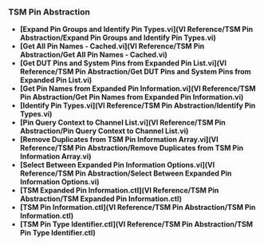 ### TSM Pin Abstraction
- **[Expand Pin Groups and Identify Pin Types.vi](VI Reference/TSM Pin Abstraction/Expand Pin Groups and Identify Pin Types.vi)**
- **[Get All Pin Names - Cached.vi](VI Reference/TSM Pin Abstraction/Get All Pin Names - Cached.vi)**
- **[Get DUT Pins and System Pins from Expanded Pin List.vi](VI Reference/TSM Pin Abstraction/Get DUT Pins and System Pins from Expanded Pin List.vi)**
- **[Get Pin Names from Expanded Pin Information.vi](VI Reference/TSM Pin Abstraction/Get Pin Names from Expanded Pin Information.vi)**
- **[Identify Pin Types.vi](VI Reference/TSM Pin Abstraction/Identify Pin Types.vi)**
- **[Pin Query Context to Channel List.vi](VI Reference/TSM Pin Abstraction/Pin Query Context to Channel List.vi)**
- **[Remove Duplicates from TSM Pin Information Array.vi](VI Reference/TSM Pin Abstraction/Remove Duplicates from TSM Pin Information Array.vi)**
- **[Select Between Expanded Pin Information Options.vi](VI Reference/TSM Pin Abstraction/Select Between Expanded Pin Information Options.vi)**
- **[TSM Expanded Pin Information.ctl](VI Reference/TSM Pin Abstraction/TSM Expanded Pin Information.ctl)**
- **[TSM Pin Information.ctl](VI Reference/TSM Pin Abstraction/TSM Pin Information.ctl)**
- **[TSM Pin Type Identifier.ctl](VI Reference/TSM Pin Abstraction/TSM Pin Type Identifier.ctl)**
